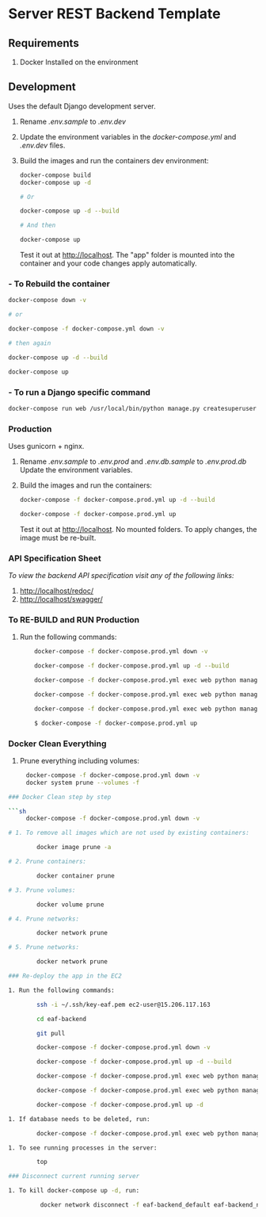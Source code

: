 # Server REST Backend Template

## Requirements

1. Docker Installed on the environment

## Development

Uses the default Django development server.

1. Rename *.env.sample* to *.env.dev*
2. Update the environment variables in the *docker-compose.yml* and *.env.dev* files.
3. Build the images and run the containers dev environment:

    ```sh
    docker-compose build
    docker-compose up -d

    # Or

    docker-compose up -d --build

    # And then

    docker-compose up
    ```

    Test it out at [http://localhost](http://localhost). The "app" folder is mounted into the container and your code changes apply automatically.

### - To Rebuild the container

```sh
docker-compose down -v

# or

docker-compose -f docker-compose.yml down -v

# then again

docker-compose up -d --build

docker-compose up
```

### - To run a Django specific command

```sh
docker-compose run web /usr/local/bin/python manage.py createsuperuser
```

### Production

Uses gunicorn + nginx.

1. Rename *.env.sample* to *.env.prod* and *.env.db.sample* to *.env.prod.db* Update the environment variables.
2. Build the images and run the containers:

    ```sh
    docker-compose -f docker-compose.prod.yml up -d --build

    docker-compose -f docker-compose.prod.yml up
    ```

    Test it out at [http://localhost](http://localhost). No mounted folders. To apply changes, the image must be re-built.

### API Specification Sheet

*To view the backend API specification visit any of the following links:*

1. [http://localhost/redoc/](http://localhost/redoc/)
2. [http://localhost/swagger/](http://localhost/swagger/)

### To RE-BUILD and RUN Production

1. Run the following commands:

    ```sh
        docker-compose -f docker-compose.prod.yml down -v

        docker-compose -f docker-compose.prod.yml up -d --build

        docker-compose -f docker-compose.prod.yml exec web python manage.py collectstatic

        docker-compose -f docker-compose.prod.yml exec web python manage.py migrate --noinput

        docker-compose -f docker-compose.prod.yml exec web python manage.py createsuperuser

        $ docker-compose -f docker-compose.prod.yml up

### Docker Clean Everything

1. Prune everything including volumes:
```sh
     docker-compose -f docker-compose.prod.yml down -v
     docker system prune --volumes -f

### Docker Clean step by step

```sh
     docker-compose -f docker-compose.prod.yml down -v

# 1. To remove all images which are not used by existing containers:

        docker image prune -a

# 2. Prune containers:

        docker container prune

# 3. Prune volumes:

        docker volume prune

# 4. Prune networks:

        docker network prune

# 5. Prune networks:

        docker network prune

### Re-deploy the app in the EC2

1. Run the following commands:

        ssh -i ~/.ssh/key-eaf.pem ec2-user@15.206.117.163

        cd eaf-backend

        git pull

        docker-compose -f docker-compose.prod.yml down -v

        docker-compose -f docker-compose.prod.yml up -d --build

        docker-compose -f docker-compose.prod.yml exec web python manage.py migrate --noinput

        docker-compose -f docker-compose.prod.yml exec web python manage.py collectstatic --noinput

        docker-compose -f docker-compose.prod.yml up -d

1. If database needs to be deleted, run:

        docker-compose -f docker-compose.prod.yml exec web python manage.py flush --no-input

1. To see running processes in the server:

        top

### Disconnect current running server

1. To kill docker-compose up -d, run:

         docker network disconnect -f eaf-backend_default eaf-backend_nginx_1

